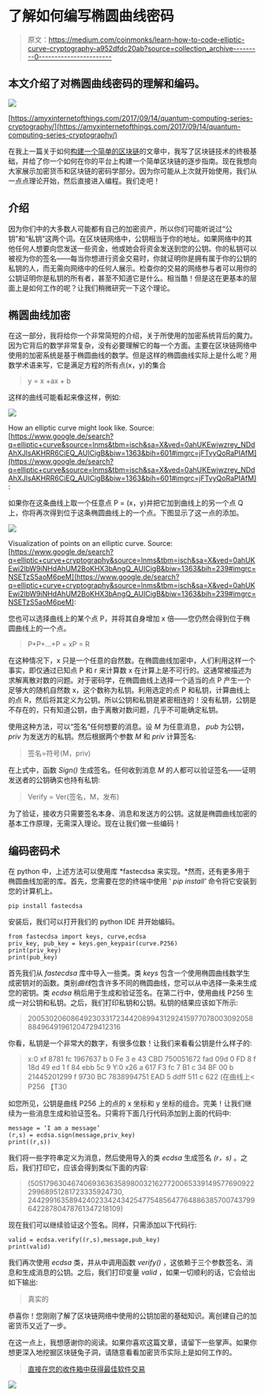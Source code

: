 # 了解如何编写椭圆曲线密码

> 原文：<https://medium.com/coinmonks/learn-how-to-code-elliptic-curve-cryptography-a952dfdc20ab?source=collection_archive---------0----------------------->

## 本文介绍了对椭圆曲线密码的理解和编码。

![](img/0ad658b4d672d8732427e3bceb7f7d65.png)

[https://amyxinternetofthings.com/2017/09/14/quantum-computing-series-cryptography/](https://amyxinternetofthings.com/2017/09/14/quantum-computing-series-cryptography/)

在我上一篇关于如何[构建一个简单的区块链](/coinmonks/build-a-simple-blockchain-fe7ee48090d9)的文章中，我写了区块链技术的终极基础，并给了你一个如何在你的平台上构建一个简单区块链的逐步指南。现在我想向大家展示加密货币和区块链的密码学部分。因为你可能从上次就开始使用，我们从一点点理论开始，然后直接进入编程。我们走吧！

## 介绍

因为你们中的大多数人可能都有自己的加密资产，所以你们可能听说过“公钥”和“私钥”这两个词。在区块链网络中，公钥相当于你的地址。如果网络中的其他任何人想要向您发送一些资金，他或她会将资金发送到您的公钥。你的私钥可以被视为你的签名——每当你想进行资金交易时，你就证明你是拥有属于你的公钥的私钥的人，而无需向网络中的任何人展示。检查你的交易的网络参与者可以用你的公钥证明你是私钥的所有者，甚至不知道它是什么。相当酷！但是这在更基本的层面上是如何工作的呢？让我们稍微研究一下这个理论。

## 椭圆曲线加密

在这一部分，我将给你一个非常简短的介绍，关于所使用的加密系统背后的魔力。因为它背后的数学非常复杂，没有必要理解它的每一个方面。主要在区块链网络中使用的加密系统是基于椭圆曲线的数学。但是这样的椭圆曲线实际上是什么呢？用数学术语来写，它是满足方程的所有点(x，y)的集合

> y = x +ax + b

这样的曲线可能看起来像这样，例如:

![](img/4ee4b3a8a4c8238fa0fa01ab1abd446b.png)

How an elliptic curve might look like. Source: [https://www.google.de/search?q=elliptic+curve&source=lnms&tbm=isch&sa=X&ved=0ahUKEwjwzrey_NDdAhXJIsAKHRR6CiEQ_AUICigB&biw=1363&bih=601#imgrc=jFTvyQoRaPIAfM](https://www.google.de/search?q=elliptic+curve&source=lnms&tbm=isch&sa=X&ved=0ahUKEwjwzrey_NDdAhXJIsAKHRR6CiEQ_AUICigB&biw=1363&bih=601#imgrc=jFTvyQoRaPIAfM):

如果你在这条曲线上取一个任意点 P = (x，y)并把它加到曲线上的另一个点 Q 上，你将再次得到位于这条椭圆曲线上的一个点。下图显示了这一点的添加。

![](img/2a78f2099268bb6e9fe6b3610af54ac5.png)

Visualization of points on an elliptic curve. Source: [https://www.google.de/search?q=elliptic+curve+cryptography&source=lnms&tbm=isch&sa=X&ved=0ahUKEwi2lbW9iNHdAhUM2BoKHX3bAngQ_AUICigB&biw=1363&bih=239#imgrc=NSETzS5aoM6peM](https://www.google.de/search?q=elliptic+curve+cryptography&source=lnms&tbm=isch&sa=X&ved=0ahUKEwi2lbW9iNHdAhUM2BoKHX3bAngQ_AUICigB&biw=1363&bih=239#imgrc=NSETzS5aoM6peM):

您也可以选择曲线上的某个点 P，并将其自身增加 x 倍——您仍然会得到位于椭圆曲线上的一个点。

> P+P+…+P = xP = R

在这种情况下，x 只是一个任意的自然数。在椭圆曲线加密中，人们利用这样一个事实，即仅通过已知点 P 和 r 来计算数 x 在计算上是不可行的。这通常被描述为求解离散对数的问题。对于密码学，在椭圆曲线上选择一个适当的点 P 产生一个足够大的随机自然数 x，这个数称为私钥。利用选定的点 P 和私钥，计算曲线上的点 R，然后将其定义为公钥。所以公钥和私钥是紧密相连的！没有私钥，公钥是不存在的，只有知道公钥，由于离散对数问题，几乎不可能确定私钥。

使用这种方法，可以“签名”任何想要的消息。设 *M* 为任意消息， *pub* 为公钥， *priv* 为发送方的私钥。然后根据两个参数 *M* 和 *priv* 计算签名:

> 签名=符号(M，priv)

在上式中，函数 *Sign()* 生成签名。任何收到消息 *M* 的人都可以验证签名——证明发送者的公钥确实也持有私钥:

> Verify = Ver(签名，M，发布)

为了验证，接收方只需要签名本身、消息和发送方的公钥。这就是椭圆曲线加密的基本工作原理，无需深入理论。现在让我们做一些编码！

## 编码密码术

在 python 中，上述方法可以使用库 *fastecdsa 来实现。*然而，还有更多用于椭圆曲线加密的库。首先，您需要在您的终端中使用
' *pip install'* 命令将它安装到您的计算机上。

```
pip install fastecdsa
```

安装后，我们可以打开我们的 python IDE 并开始编码。

```
from fastecdsa import keys, curve,ecdsa
priv_key, pub_key = keys.gen_keypair(curve.P256) 
print(priv_key)
print(pub_key)
```

首先我们从 *fastecdsa* 库中导入一些类。类 *keys* 包含一个使用椭圆曲线数学生成密钥对的函数。类别*曲线*包含许多不同的椭圆曲线，您可以从中选择一条来生成您的密钥。类 *ecdsa* 稍后用于生成和验证签名。在第二行中，使用曲线 P256 生成一对公钥和私钥。之后，我们打印私钥和公钥。私钥的结果应该如下所示:

> 20053020608649230331723442089943129241597707800309205888496491961204729412316

你看，私钥是一个非常大的数字，有很多位数！让我们来看看公钥是什么样子的:

> x:0 xf 8781 fc 1967637 b 0 Fe 3 e 43 CBD 750051672 fad 09d 0 FD 8 f 18d 49 ed 1 f 84 ebb 5c 9
> Y:0 x26 a 617 F3 fc 7 B1 c 34 BF 00 b 21445201299 f 9730 BC 7838994751 EAD 5 ddff 511 c 622
> (在曲线上< P256 【T30

如您所见，公钥是曲线 P256 上的点的 x 坐标和 y 坐标的组合。完美！让我们继续为一些消息生成和验证签名。只需将下面几行代码添加到上面的代码中:

```
message = ‘I am a message’
(r,s) = ecdsa.sign(message,priv_key)
print((r,s))
```

我们将一些字符串定义为消息，然后使用导入的类 *ecdsa* 生成签名 *(r，s)* 。之后，我们打印它，应该会得到类似下面的内容:

> (50517963046740693636358980032162772006533914957769092229968951281723335924730, 24429916358942402334243425477548564776488638570074379964228780478761347218109)

现在我们可以继续验证这个签名。同样，只需添加以下代码行:

```
valid = ecdsa.verify((r,s),message,pub_key)
print(valid)
```

我们再次使用 *ecdsa* 类，并从中调用函数 *verify()* ，这依赖于三个参数签名、消息和生成消息的公钥。之后，我们打印变量 *valid* ，如果一切顺利的话，它会给出如下输出:

> 真实的

恭喜你！您刚刚了解了区块链网络中使用的公钥加密的基础知识。离创建自己的加密货币又近了一步。

在这一点上，我想感谢你的阅读。如果你喜欢这篇文章，请留下一些掌声。如果你想更深入地挖掘区块链兔子洞，请随意看看加密货币实际上是如何工作的。

> [直接在您的收件箱中获得最佳软件交易](https://coincodecap.com/?utm_source=coinmonks)

[![](img/7c0b3dfdcbfea594cc0ae7d4f9bf6fcb.png)](https://coincodecap.com/?utm_source=coinmonks)